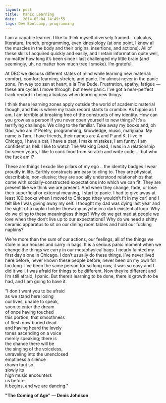 ```yaml
---
layout: post
title:  Panic Learning
date:   2014-05-04 14:49:55
tags: Dev Bootcamp, programming
---
```


I am a capable learner.  I like to think myself diversely framed… calculus, literature, french, programming, even kinesiology (at one point, I knew all the muscles in the body and their origins, insertions, and actions).  All of these skills I acquired quickly and easily, and I retain information quite well, no matter how long it’s been since I last challenged my little brain (and seemingly, uh, no matter how much tree I smoke).  I’m grateful.

At DBC we discuss different states of mind while learning new material: comfort, comfort learning, stretch, and panic.  I’m almost never in the panic zone.  I’m way too zen at heart, a la The Dude.  Frustration, apathy, fatigue — these are cycles I move through, but never panic.  I’ve got a near-perfect track record in being a badass when learning new things.

I think these learning zones apply outside the world of academic material though, and this is where my track record starts to crumble.  As hippie as I am, I am terrible at breaking free of the constructs of my identity.  How can you grow as a person if you never open yourself to new things?  It’s a terrifying challenge.  We cling to the familiar.  Take away my books and, oh God, who am I?  Poetry, programming, knowledge, music, marijuana.  My name is Tam. I have friends,  their names are A and P and K.  I live in Chicago, I have a cat, I have a past, I make mistakes, I am funny, I am confident as hell. I like to watch The Walking Dead, I was in a relationship for seven years, I like to cook food from scratch and write code … but who the fuck am I?

These are things I exude like pillars of my ego .. the identity badges I wear proudly in life.  Earthly constructs are easy to cling to.  They are physical, describable, non-elusive; they are socially understood relationships that come with socially-constructed expectations into which we can fit.  They are present like we think we are present.  And when they change, fade, or lose their superficial or external meaning, I start to panic.  I had to give away at least 100 books when I moved to Chicago (they wouldn’t fit in my car) and I felt like I was giving away my self.  I thought my dad was dying last year and the sight of a napkin holder threw my psyche in a dark existential loop.  Why do we cling to these meaningless things?  Why do we get mad at people we love when they don’t live up to our expectations?  Why do we need a shitty ceramic apparatus to sit on our dining room tables and hold our fucking napkins?

We’re more than the sum of our actions, our feelings, all of the things we store in our houses and carry in bags.  It is a serious panic moment when we change the things we carry in our metaphysical bags.  I nearly fainted my first day alone in Chicago.  I don’t usually do these things.  I’ve never lived here before, never known these people before, never been on my own for too long.  I’ve been the same person for so long now, it was so easy and I did it well.  I was afraid for things to be different.  Now they’re different and I’m still afraid, I panic. But there’s learning to be done, there is growth to be had, and I am going to have it.

"I don't want you to be afraid  
as we stand here losing  
our lives, unable to speak,  
soon to enter the dream  
of once having touched  
this portion, that smoothness  
of flesh now buried dead  
and having heard the lovely  
tones ascending on a voice  
merely speaking; there is  
the chance there will be  
the singing of the voiceless,  
unraveling into the unenclosed  
emptiness a silence  
drawn taut so  
slowly its  
high music encounters  
us before  
it begins, and we are dancing."

**"The Coming of Age" — Denis Johnson**
